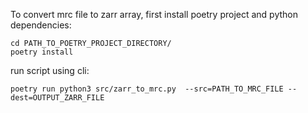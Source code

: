 To convert mrc file to zarr array, first install poetry project and python dependencies:

    cd PATH_TO_POETRY_PROJECT_DIRECTORY/
    poetry install


run script using cli:

    poetry run python3 src/zarr_to_mrc.py  --src=PATH_TO_MRC_FILE --dest=OUTPUT_ZARR_FILE

